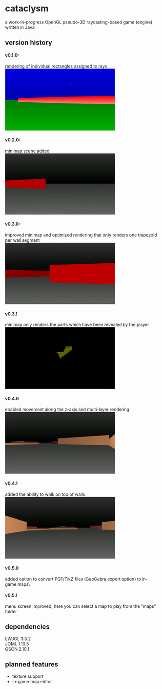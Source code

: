 # cataclysm
a work-in-progress OpenGL pseudo-3D raycasting-based game (engine) written in Java

## version history
#### v0.1.0:
rendering of individual rectangles assigned to rays\
![](https://github.com/zase414/assets/blob/main/1.gif)
#### v0.2.0:
minimap scene added\
![](https://github.com/zase414/assets/blob/main/2.gif)
#### v0.3.0:
improved minimap and optimized rendering that only renders one trapezoid per wall segment\
![](https://github.com/zase414/assets/blob/main/3.gif)
#### v0.3.1
minimap only renders the parts which have been revealed by the player\
![](https://github.com/zase414/assets/blob/main/5.gif)
#### v0.4.0
enabled movement along the z-axis and multi-layer rendering\
![](https://github.com/zase414/assets/blob/main/6.gif)
#### v0.4.1
added the ability to walk on top of walls\
![](https://github.com/zase414/assets/blob/main/7.gif)
#### v0.5.0
added option to convert PGF/TikZ files (GeoGebra export option) to in-game maps\
#### v0.5.1 
menu screen improved, here you can select a map to play from the "maps" folder

## dependencies
LWJGL 3.3.2\
JOML 1.10.5\
GSON 2.10.1

## planned features
+ texture support
+ in-game map editor
